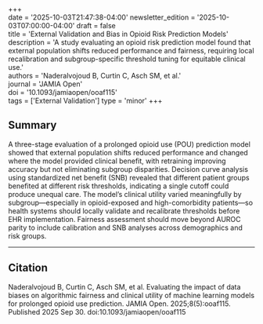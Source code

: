 +++  
date = '2025-10-03T21:47:38-04:00'
newsletter_edition = '2025-10-03T07:00:00-04:00'
draft = false  
title = 'External Validation and Bias in Opioid Risk Prediction Models'  
description = 'A study evaluating an opioid risk prediction model found that external population shifts reduced performance and fairness, requiring local recalibration and subgroup-specific threshold tuning for equitable clinical use.'  
authors = 'Naderalvojoud B, Curtin C, Asch SM, et al.'  
journal = 'JAMIA Open'  
doi = '10.1093/jamiaopen/ooaf115'  
tags = ['External Validation'] 
type = 'minor' 
+++  

## Summary  
A three-stage evaluation of a prolonged opioid use (POU) prediction model showed that external population shifts reduced performance and changed where the model provided clinical benefit, with retraining improving accuracy but not eliminating subgroup disparities. Decision curve analysis using standardized net benefit (SNB) revealed that different patient groups benefited at different risk thresholds, indicating a single cutoff could produce unequal care. The model’s clinical utility varied meaningfully by subgroup—especially in opioid-exposed and high-comorbidity patients—so health systems should locally validate and recalibrate thresholds before EHR implementation. Fairness assessment should move beyond AUROC parity to include calibration and SNB analyses across demographics and risk groups.  

---  

## Citation  
Naderalvojoud B, Curtin C, Asch SM, et al. Evaluating the impact of data biases on algorithmic fairness and clinical utility of machine learning models for prolonged opioid use prediction. JAMIA Open. 2025;8(5):ooaf115. Published 2025 Sep 30. doi:10.1093/jamiaopen/ooaf115
